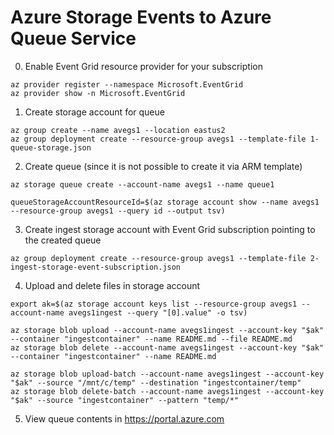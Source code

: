 # Azure Storage Events to Azure Queue Service

0. Enable Event Grid resource provider for your subscription
```
az provider register --namespace Microsoft.EventGrid
az provider show -n Microsoft.EventGrid
```
1. Create storage account for queue
```
az group create --name avegs1 --location eastus2
az group deployment create --resource-group avegs1 --template-file 1-queue-storage.json
```
2. Create queue (since it is not possible to create it via ARM template)
```
az storage queue create --account-name avegs1 --name queue1

queueStorageAccountResourceId=$(az storage account show --name avegs1 --resource-group avegs1 --query id --output tsv)
```
3. Create ingest storage account with Event Grid subscription pointing to the created queue
```
az group deployment create --resource-group avegs1 --template-file 2-ingest-storage-event-subscription.json
```
4. Upload and delete files in storage account
```
export ak=$(az storage account keys list --resource-group avegs1 --account-name avegs1ingest --query "[0].value" -o tsv)

az storage blob upload --account-name avegs1ingest --account-key "$ak" --container "ingestcontainer" --name README.md --file README.md
az storage blob delete --account-name avegs1ingest --account-key "$ak" --container "ingestcontainer" --name README.md

az storage blob upload-batch --account-name avegs1ingest --account-key "$ak" --source "/mnt/c/temp" --destination "ingestcontainer/temp"
az storage blob delete-batch --account-name avegs1ingest --account-key "$ak" --source "ingestcontainer" --pattern "temp/*"
```
5. View queue contents in https://portal.azure.com
